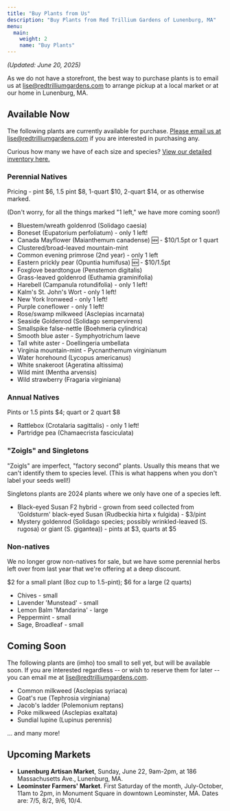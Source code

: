 ```yaml
---
title: "Buy Plants from Us"
description: "Buy Plants from Red Trillium Gardens of Lunenburg, MA"
menu:
  main:
    weight: 2
    name: "Buy Plants"
---
```


_(Updated: June 20, 2025)_

As we do not have a storefront, the best way to purchase plants is to email us at [lise@redtrilliumgardens.com](mailto:lise@redtrilliumgardens.com) to arrange pickup at a local market or at our home in Lunenburg, MA. 

## Available Now

The following plants are currently available for purchase. [Please email us at lise@redtrilliumgardens.com](mailto:lise@redtrilliumgardens.com) if you are interested in purchasing any.

Curious how many we have of each size and species? [View our detailed inventory here.](https://docs.google.com/spreadsheets/d/1FV7iCZJYFeVC55onCDUhkP_r6_sS_5j-vdgNPat4-bk/edit?usp=sharing)

### Perennial Natives

Pricing - pint $6, 1.5 pint $8, 1-quart $10, 2-quart $14, or as otherwise marked.

(Don't worry, for all the things marked "1 left," we have more coming soon!)

- Bluestem/wreath goldenrod (Solidago caesia)
- Boneset (Eupatorium perfoliatum) - only 1 left!
- Canada Mayflower (Maianthemum canadense) 🆕 - $10/1.5pt or 1 quart
- Clustered/broad-leaved mountain-mint
- Common evening primrose (2nd year) - only 1 left
- Eastern prickly pear (Opuntia humifusa) 🆕 - $10/1.5pt
- Foxglove beardtongue (Penstemon digitalis)
- Grass-leaved goldenrod (Euthamia graminifolia)
- Harebell (Campanula rotundifolia) - only 1 left!
- Kalm's St. John's Wort - only 1 left!
- New York Ironweed - only 1 left!
- Purple coneflower - only 1 left!
- Rose/swamp milkweed (Asclepias incarnata)
- Seaside Goldenrod (Solidago sempervirens)
- Smallspike false-nettle (Boehmeria cylindrica)
- Smooth blue aster - Symphyotrichum laeve
- Tall white aster - Doellingeria umbellata
- Virginia mountain-mint - Pycnanthemum virginianum
- Water horehound (Lycopus americanus)
- White snakeroot (Ageratina altissima)
- Wild mint (Mentha arvensis)
- Wild strawberry (Fragaria virginiana)

### Annual Natives

Pints or 1.5 pints $4; quart or 2 quart $8

- Rattlebox (Crotalaria sagittalis) - only 1 left!
- Partridge pea (Chamaecrista fasciculata)

### "Zoigls" and Singletons

"Zoigls" are imperfect, "factory second" plants. Usually this means that we can't identify them to species level. (This is what happens when you don't label your seeds well!)

Singletons plants are 2024 plants where we only have one of a species left.

- Black-eyed Susan F2 hybrid - grown from seed collected from 'Goldsturm' black-eyed Susan (Rudbeckia hirta x fulgida) - $3/pint
- Mystery goldenrod (Solidago species; possibly wrinkled-leaved (S. rugosa) or giant (S. gigantea)) - pints at $3, quarts at $5

### Non-natives

We no longer grow non-natives for sale, but we have some perennial herbs left over from last year that we're offering at a deep discount.

$2 for a small plant (8oz cup to 1.5-pint); $6 for a large (2 quarts)

- Chives - small
- Lavender 'Munstead' - small
- Lemon Balm 'Mandarina' - large
- Peppermint - small
- Sage, Broadleaf - small

## Coming Soon 

The following plants are (imho) too small to sell yet, but will be available soon. If you are interested regardless -- or wish to reserve them for later -- you can email me at lise@redtrilliumgardens.com.

- Common milkweed	(Asclepias syriaca)
- Goat's rue	(Tephrosia virginiana)
- Jacob's ladder	(Polemonium reptans)
- Poke milkweed	(Asclepias exaltata)
- Sundial lupine (Lupinus perennis)

... and many more!

## Upcoming Markets

- **Lunenburg Artisan Market**, Sunday, June 22, 9am-2pm, at 186 Massachusetts Ave., Lunenburg, MA.
- **Leominster Farmers' Market**. First Saturday of the month, July-October, 11am to 2pm, in Monument Square in downtown Leominster, MA. Dates are: 7/5, 8/2, 9/6, 10/4.